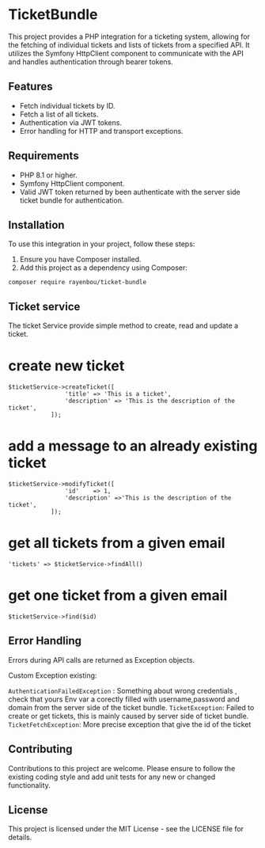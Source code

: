 # TicketBundle

This project provides a PHP integration for a ticketing system, allowing for the fetching of individual tickets and lists of tickets from a specified API. It utilizes the Symfony HttpClient component to communicate with the API and handles authentication through bearer tokens.

## Features

- Fetch individual tickets by ID.
- Fetch a list of all tickets.
- Authentication via JWT tokens.
- Error handling for HTTP and transport exceptions.

## Requirements

- PHP 8.1 or higher.
- Symfony HttpClient component.
- Valid JWT token returned by been authenticate with the server side ticket bundle for authentication.

## Installation

To use this integration in your project, follow these steps:

1. Ensure you have Composer installed.
2. Add this project as a dependency using Composer:

``composer require rayenbou/ticket-bundle``

## Ticket service 

The ticket Service provide simple method to create, read and update a ticket.

# create new ticket
```
$ticketService->createTicket([
                'title' => 'This is a ticket',
                'description' => 'This is the description of the ticket',
            ]);
```

# add a message to an already existing ticket
```
$ticketService->modifyTicket([
                'id'    => 1,
                'description' =>'This is the description of the ticket',
            ]);
```
# get all tickets from a given email 
```
'tickets' => $ticketService->findAll()
```
# get one ticket from a given email
```
$ticketService->find($id)
```

## Error Handling
Errors during API calls are returned as Exception objects. 

Custom Exception existing:

`AuthenticationFailedException` : Something about wrong credentials , check that yours Env var a corectly filled with username,password and domain from the server side of the ticket bundle.
`TicketException`: Failed to create or get tickets, this is mainly caused by server side of ticket bundle.
`TicketFetchException`: More precise exception that give the id of the ticket


## Contributing
Contributions to this project are welcome. Please ensure to follow the existing coding style and add unit tests for any new or changed functionality.

## License
This project is licensed under the MIT License - see the LICENSE file for details.



```